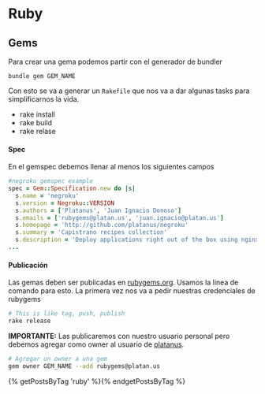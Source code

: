 # Ruby

## Gems

Para crear una gema podemos partir con el generador de bundler

```
bundle gem GEM_NAME
```

Con esto se va a generar un `Rakefile` que nos va a dar algunas tasks para simplificarnos la vida.

- rake install
- rake build
- rake relase

#### Spec

En el gemspec debemos llenar al menos los siguientes campos

```ruby
#negroku gemspec example
spec = Gem::Specification.new do |s|
  s.name = 'negroku'
  s.version = Negroku::VERSION
  s.authors = ['Platanus', 'Juan Ignacio Donoso']
  s.emails = ['rubygems@platan.us', 'juan.ignacio@platan.us']
  s.homepage = 'http://github.com/platanus/negroku'
  s.summary = 'Capistrano recipes collection'
  s.description = 'Deploy applications right out of the box using nginx, unicorn, bower, rails, etc'
...
```

#### Publicación

Las gemas deben ser publicadas en [rubygems.org](https://rubygems.org). Usamos la linea de comando para esto. La primera vez nos va a pedir nuestras credenciales de rubygems

```bash
# This is like tag, push, publish
rake release
```

**IMPORTANTE:** Las publicaremos con nuestro usuario personal pero debemos agregar como owner al usuario de [platanus](https://rubygems.org/profiles/platanus).

```bash
# Agregar un owner a una gem
gem owner GEM_NAME --add rubygems@platan.us
```

{% getPostsByTag 'ruby' %}{% endgetPostsByTag %}

